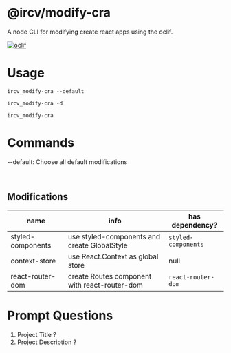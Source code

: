 # @ircv/modify-cra

A node CLI for modifying create react apps using the oclif.

[![oclif](https://img.shields.io/badge/cli-oclif-brightgreen.svg)](https://oclif.io)

<!-- toc -->

# Usage

`ircv_modify-cra --default`

`ircv_modify-cra -d`

`ircv_modify-cra`

# Commands

--default: Choose all default modifications

<br/>

## Modifications

| name              | info                                          | has dependency?     |
| ----------------- | --------------------------------------------- | ------------------- |
| styled-components | use styled-components and create GlobalStyle  | `styled-components` |
| context-store     | use React.Context as global store             | null                |
| react-router-dom  | create Routes component with react-router-dom | `react-router-dom`  |

# Prompt Questions

1. Project Title ?
2. Project Description ?
